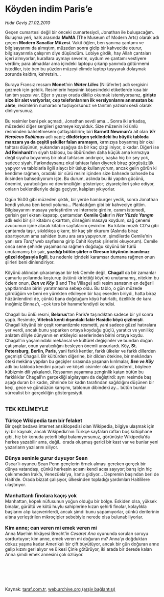# Köyden indim Paris’e

*Hıdır Geviş 21.02.2010*

<div class="taraf_structure_2col_1zq">
<div class="margen_n">



 <p>Geçen cumartesi değil bir önceki cumartesiydi, Jonathan ile buluşacağım. Buluşma yeri, halk arasında <b>MoMA</b> (The Museum of Modern Arts) olarak adı geçen <b>Modern Sanatlar Müzesi</b>. Vakit öğlen, ben yanıma çantamı ve bilgisayarımı da almıştım, müzeden sonra gidip bir kahvecide oturur, bilgisayarımla çalışırım diye düşündüm. Lobiye girdik, hay Allah çantaları içeri almıyorlar, kurallara uymayı severim, uydum ve çantamı vestiyere verdim; para almadılar ama içindeki laptopu çıkarıp yanımda götürmemi istediler, iste ben bu yüzden müzeyi elimde laptop taşıyarak dolaşmak zorunda kaldım, kahretsin... <br/><br/>Buraya Fransız ressam <b>Monet</b>’nin <b><i>Water Lilies</i></b> (Nilüferler) adlı sergisini gezmek için geldik. Resimlerin hepsinin köşesindeki etiketlerde kısa bir tanıtım yazısı var. Eğer o yazıyı orada dikilip okumak istemiyorsanız, <b>girişte size bir alet veriyorlar, cep telefonlarının ilk versiyonlarını anımsatan bu alete</b>, resimlerin numarasını tuşluyorsunuz ve tanıtım yazısını sesli olarak dinliyorsunuz. <br/><br/>Bu resimler beni pek açmadı, Jonathan sevdi ama... Sonra iki arkadaş, müzedeki diğer sergileri gezmeye koyulduk. Size müzenin iki ünlü resminden bahsetmesem çatlayabilirim; biri <b>Barnett Newman</b>’a ait olan <b><i>Vir Heroicus Sublimus</i></b> adlı yapıt; <b>dikdörtgen şeklindeki bu büyük tabloda manzara ya da çeşitli şekiller falan aramayın</b>, kırmızıya boyanmış bir okul tahtası düşünün, yukarıdan aşağıya da bir kaç çizgi iniyor, o kadar. Diğeri ise <b>Ad Reinhardt</b>’ın siyah tablosu, bu öbüründen daha küçük ama kırmızıya değil siyaha boyanmış bir okul tahtasını andırıyor, başka hiç bir şey yok, sadece siyah. Farkındaysanız okul tahtası falan diyerek biraz görgüsüzlük yapıyor ve tablolarla ilgili alaycı bir üslup kullanıyorum, ancak gelin görün ki kendime rağmen, oradaki bir sürü resim içinden size bahsede bahsede bu ikisinden bahsediyorum işte. Bu durum, aslında bu iki yapıtın gücünü, önemini, yaratıcılığını ve devrimciliğini gösteriyor; ziyaretçileri şoke ediyor, onların beklentileriyle dalga geçiyor, kalıpları yıkıyorlar. <br/><br/>Ogün 16.00 gibi müzeden çıktık, bir yerde hamburger yedik, sonra Jonathan kendi yoluna ben kendi yoluma... Planladığım gibi bir kahveciye gittim. Bilgisayarımı masaya yerleştirdim ve internete girdim, canım istemedi, gerisin geri ekranı kapatıp, çantamdan <b>Cemile Çakır</b>’ın <b><i>Her Yüzde Yangın</i></b> adlı eski bir şiir kitabını çıkarttım, dirseğimi masaya koydum, sağ çenemi avucumun içine alarak kitabın sayfalarını çevirdim. Bu kitabı müzik CD’si gibi çantamda taşır, sıkıldıkça çıkarır, bir kaç şiir okurum (Aslında biraz abartıyorum ama sahiden bunu ara sıra yapıyorum, şimdilerde Cemile’nin yanı sıra <i>Taraf</i> web sayfasına girip Cahit Koytak şiirlerini okuyorum). Cemile onca sene şehirde yaşamasına rağmen doğduğu köyünü bir türlü unutamamış bir şair, <b>yazdığı bütün şiirler o Giresun köyünün inanılmaz güzel doğasıyla ilgili</b>, bu nedenle içindeki karamsar dumana rağmen onun şiirleri beni dinlendiriyor. <br/><br/>Köyünü aklından çıkaramayan bir tek Cemile değil, <b>Chagall</b> da bir zamanlar çamurlu yollarında koşturup üstünü kirlettiği köyünü unutamamış, nitekim bu özlem onun, <b><i>Ben ve Köy</i></b> (I and The Village) adlı resim sanatının en değerli yapıtlarından birini yaratmasına sebep oldu. Bu tablo, o gün müzede gördüğüm ve beni en yürekten etkileyen bir kaç eserden biriydi, hatta biraz hüzünlendirdi de, çünkü bana doğduğum köyü hatırlattı, özellikle de kara ineğimiz Binnaz’ı, –çok ters bir hanımefendiydi kendisi. <br/><br/>Chagall bu ünlü resmi, <b>Belarus</b>’tan Paris’e taşındıktan sadece bir yıl sonra yaptı. Resimde, <b>Vitebsk kenti dışındaki fakir Hasidic köyü çizilmişti</b>. Chagall köyünü bir çeşit romantizmle resmetti, yani sadece güzel hatıralara yer verdi, ancak bunu yaparken ortaya koyduğu güçlü, yaratıcı ve yenilikçi anlatım diliyle dünyanın en etkileyici eserlerinden birini ortaya koydu. Chagall’ın yaşamındaki mekânsal ve kültürel değişimler ve bundan doğan çatışmalar, onun yaratıcılığını besleyen önemli unsurlardı. Köy, <b>St. Petersburg</b>, <b>Berlin, Paris</b>, yani farklı kentler, farklı ülkeler ve farklı dillerden geçmişti Chagall. Bir kültürden diğerine, bir dilden ötekine, bir mekândan öteki mekâna yapılan bu geçişler sırasında yaşanan kırılmalar, <b><i>Ben ve Köy</i></b> adlı bu tabloda kendini parçalı ve köşeli cisimler olarak gösterdi, böylece kübizmin dili yakalandı. Ressamın yaşamına zenginlik katan bütün bu farklılıklar Chagall’ın gerçekliği algılayışını da değiştirdi: aynı resimde baş aşağı duran bir kadın, zihninde bir kadın tarafından sağıldığını düşünen bir keçi, gece ve gündüzün karışımı, tablonun dibindeki ay... bütün bunlar sürrealist bir gerçekliğin göstergesiydi.<b> <br/><br/><br/><font size="4">TEK KELİMEYLE</font></b><b> <br/><br/><font size="3">Türkçe Wikipedia tam bir felaket</font></b> <br/>Bir çeşit bedava internet ansiklopedisi olan Wikipedia, bilgiye ulaşmak için iyi bir kaynak, ancak Wikipedia’nın Türkçe sayfaları rafları boş kütüphane gibi, hiç bir konuda yeterli bilgi bulamıyorsunuz, görünüşte Wikipedia’da herkes yazabilir ama, değil.. orada oluşmuş gerici bir kast var ve bunlar yeni yazarların yazılarını siliyor. <b><br/><br/><font size="3">Dünya seninle gurur duyuyor Sean</font></b><font size="3"> <br/></font>Oscar’lı oyuncu Sean Penn gençlerin örnek alması gereken gerçek bir dünya vatandaşı, çünkü herkesin acısını kendi acısı sayıyor; barış için hiç çekinmeden Irak’a, Venezüela’ya, İran’a gidiyor... Depremin başından beri de Haiti’de. Orada bizzat çalışıyor, ülkesinden topladığı yardımları Haitililere ulaştırıyor.<b> <br/><br/><font size="3">Manhattanlı finolara kaçış yok</font></b> <br/>Manhattan, köpek nüfusunun yoğun olduğu bir bölge. Eskiden olsa, yüksek binalar, gürültü ve kötü huylu sahiplerine kızan şehirli finolar, kolaylıkla başlarını alıp kaçıverirlerdi, ancak şimdi bunu yapamıyorlar, çünkü derilerinin altına yerleştirilen mikroçipler sebebiyle nerede olsa bulunabiliyorlar.<b> <br/><br/><font size="3">Kim anne; can veren mi emek veren mi</font></b> <br/>Anna Mae’nin hikâyesi Brecht’in <em>Cesaret Ana</em> oyununda sorulan soruyu sordurtuyor; kim anne, emek veren mi doğuran mı? Anna’yı doğduktan dokuz yaşına kadar Amerikalı bir çift büyütüyor, ancak bir gün doğuran anne gelip kızını geri alıyor ve ülkesi Çin’e götürüyor, iki arada bir derede kalan Anna şimdi emek annesini çok özlüyor.</p>
<br/>
<br/>
<br/>



<br/>


<div id="taraf_not">
</div>

</div>


</div>

Kaynak: [taraf.com.tr](http://taraf.com.tr:80/makale/10153.htm), [web.archive.org (arşiv bağlantısı)](http://web.archive.org/web/20100305051140/http://taraf.com.tr:80/makale/10153.htm)
